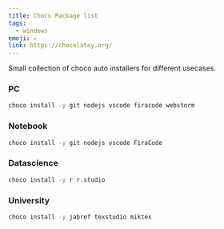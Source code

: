 ```yaml
---
title: Choco Package list
tags:
  - windows
emoji: ✏
link: https://chocolatey.org/
---
```


Small collection of choco auto installers for different usecases. 

### PC

```bash
choco install -y git nodejs vscode firacode webstorm
```

### Notebook

```bash
choco install -y git nodejs vscode FiraCode
```

### Datascience

```bash
choco install -y r r.studio 
```

### University

```bash
choco install -y jabref texstudio miktex
```

